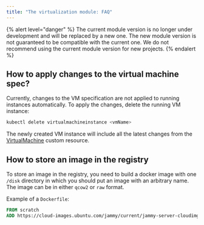 ```yaml
---
title: "The virtualization module: FAQ"
---
```


{% alert level="danger" %}
The current module version is no longer under development and will be replaced by a new one. The new module version is not guaranteed to be compatible with the current one. We do not recommend using the current module version for new projects.
{% endalert %}

## How to apply changes to the virtual machine spec?

Currently, changes to the VM specification are not applied to running instances automatically.
To apply the changes, delete the running VM instance:

```bash
kubectl delete virtualmachineinstance <vmName>
```

The newly created VM instance will include all the latest changes from the [VirtualMachine](cr.html#virtualmachine) custom resource.

## How to store an image in the registry

To store an image in the registry, you need to build a docker image with one `/disk` directory in which you should put an image with an arbitrary name.
The image can be in either `qcow2` or `raw` format.

Example of a `Dockerfile`:

```Dockerfile
FROM scratch
ADD https://cloud-images.ubuntu.com/jammy/current/jammy-server-cloudimg-amd64.img /disk/jammy-server-cloudimg-amd64.img
```
